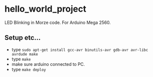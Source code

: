 # hello_world_project
LED Blinking in Morze code.
For Arduino Mega 2560.



## Setup etc...
  - type `sudo apt-get install gcc-avr binutils-avr gdb-avr avr-libc avrdude make`
  - type `make`
  - make sure arduino connected to PC.
  - type `make deploy`
